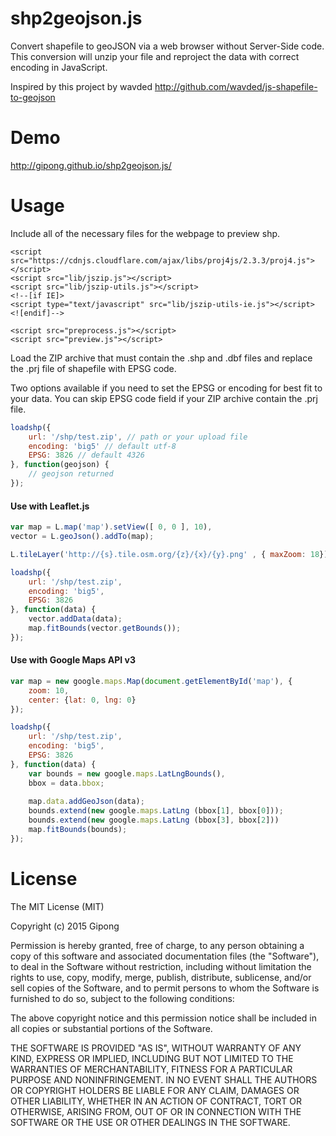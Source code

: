 # shp2geojson.js
Convert shapefile to geoJSON via a web browser without Server-Side code. This conversion will unzip your file and reproject the data with correct encoding in JavaScript.

Inspired by this project by wavded http://github.com/wavded/js-shapefile-to-geojson

# Demo
http://gipong.github.io/shp2geojson.js/

# Usage
Include all of the necessary files for the webpage to preview shp.

```
<script src="https://cdnjs.cloudflare.com/ajax/libs/proj4js/2.3.3/proj4.js"></script>
<script src="lib/jszip.js"></script>
<script src="lib/jszip-utils.js"></script>
<!--[if IE]>
<script type="text/javascript" src="lib/jszip-utils-ie.js"></script>
<![endif]-->

<script src="preprocess.js"></script>
<script src="preview.js"></script>
```

Load the ZIP archive that must contain the .shp and .dbf files and replace the .prj file of shapefile with EPSG code.

Two options available if you need to set the EPSG or encoding for best fit to your data.
You can skip EPSG code field if your ZIP archive contain the .prj file.

```JavaScript
loadshp({
    url: '/shp/test.zip', // path or your upload file
    encoding: 'big5' // default utf-8
    EPSG: 3826 // default 4326
}, function(geojson) {
    // geojson returned
});
```

#### Use with Leaflet.js
```JavaScript
var map = L.map('map').setView([ 0, 0 ], 10),
vector = L.geoJson().addTo(map);

L.tileLayer('http://{s}.tile.osm.org/{z}/{x}/{y}.png' , { maxZoom: 18}).addTo(map);

loadshp({
    url: '/shp/test.zip',
    encoding: 'big5',
    EPSG: 3826
}, function(data) {
    vector.addData(data);
    map.fitBounds(vector.getBounds()); 
});
```


#### Use with Google Maps API v3
```JavaScript
var map = new google.maps.Map(document.getElementById('map'), {
    zoom: 10,
    center: {lat: 0, lng: 0}
});

loadshp({
    url: '/shp/test.zip',
    encoding: 'big5',
    EPSG: 3826
}, function(data) {
    var bounds = new google.maps.LatLngBounds(),
    bbox = data.bbox;
    
    map.data.addGeoJson(data);
    bounds.extend(new google.maps.LatLng (bbox[1], bbox[0]));
    bounds.extend(new google.maps.LatLng (bbox[3], bbox[2]))
    map.fitBounds(bounds);
});
```

# License
The MIT License (MIT)

Copyright (c) 2015 Gipong

Permission is hereby granted, free of charge, to any person obtaining a copy
of this software and associated documentation files (the "Software"), to deal
in the Software without restriction, including without limitation the rights
to use, copy, modify, merge, publish, distribute, sublicense, and/or sell
copies of the Software, and to permit persons to whom the Software is
furnished to do so, subject to the following conditions:

The above copyright notice and this permission notice shall be included in all
copies or substantial portions of the Software.

THE SOFTWARE IS PROVIDED "AS IS", WITHOUT WARRANTY OF ANY KIND, EXPRESS OR
IMPLIED, INCLUDING BUT NOT LIMITED TO THE WARRANTIES OF MERCHANTABILITY,
FITNESS FOR A PARTICULAR PURPOSE AND NONINFRINGEMENT. IN NO EVENT SHALL THE
AUTHORS OR COPYRIGHT HOLDERS BE LIABLE FOR ANY CLAIM, DAMAGES OR OTHER
LIABILITY, WHETHER IN AN ACTION OF CONTRACT, TORT OR OTHERWISE, ARISING FROM,
OUT OF OR IN CONNECTION WITH THE SOFTWARE OR THE USE OR OTHER DEALINGS IN THE
SOFTWARE.
